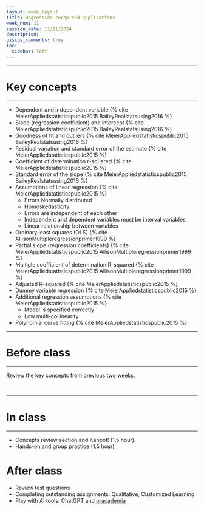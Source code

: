 ```yaml
---
layout: week_layout
title: Regression recap and applications
week_num: 11
session_date: 11/11/2024
description:
giscus_comments: true
toc:
  sidebar: left
---
```

<!-- %%%%%%%%% PMFS MEETING: 10AM-12PM %%%%%%%%% -->

---

# Key concepts

---

- Dependent and independent variable {% cite MeierAppliedstatisticspublic2015 BaileyRealstatsusing2016 %}
- Slope (regression coefficient) and intercept {% cite MeierAppliedstatisticspublic2015 BaileyRealstatsusing2016 %}
- Goodness of fit and outliers {% cite MeierAppliedstatisticspublic2015 BaileyRealstatsusing2016 %}
- Residual variation and standard error of the estimate {% cite MeierAppliedstatisticspublic2015 %}
- Coefficient of determination r-squared {% cite MeierAppliedstatisticspublic2015 %}
- Standard error of the slope {% cite MeierAppliedstatisticspublic2015 BaileyRealstatsusing2016 %}
- Assumptions of linear regression {% cite MeierAppliedstatisticspublic2015 %}
  - Errors Normally distributed
  - Homoskedasticity
  - Errors are independent of each other
  - Independent and dependent variables must be interval variables
  - Linear relationship between variables
- Ordinary least squares (OLS) {% cite AllisonMultipleregressionprimer1999 %}
- Partial slope (regression coefficients) {% cite MeierAppliedstatisticspublic2015 AllisonMultipleregressionprimer1999 %}
- Multiple coefficient of determination R-squared {% cite MeierAppliedstatisticspublic2015 AllisonMultipleregressionprimer1999 %}
- Adjusted R-squared {% cite MeierAppliedstatisticspublic2015 %}
- Dummy variable regression {% cite MeierAppliedstatisticspublic2015 %}
- Additional regression assumptions {% cite MeierAppliedstatisticspublic2015 %}
  - Model is specified correctly
  - Low multi-collinearity
- Polynomial curve fitting {% cite MeierAppliedstatisticspublic2015 %}

---

# Before class

---

Review the key concepts from previous two weeks.

<br>

---

# In class

---

- Concepts review section and Kahoot! (1.5 hour).
- Hands-on and group practice (1.5 hour)

# After class

- Review test questions
- Completing outstanding assignments: Qualitative, Customized Learning
- Play with AI tools: ChatGPT and [pracademia](https://pracademia.one/)
